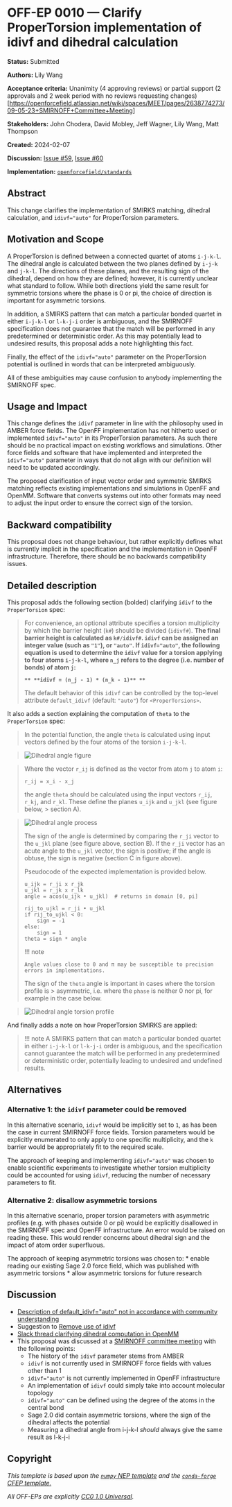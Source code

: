 # OFF-EP 0010 — Clarify ProperTorsion implementation of idivf and dihedral calculation

**Status:** Submitted

**Authors:** Lily Wang

**Acceptance criteria:** Unanimity (4 approving reviews) or partial support (2 approvals and 2 week period with no reviews requesting changes)[https://openforcefield.atlassian.net/wiki/spaces/MEET/pages/2638774273/09-05-23+SMIRNOFF+Committee+Meeting]

**Stakeholders:** John Chodera, David Mobley, Jeff Wagner, Lily Wang, Matt Thompson

**Created:** 2024-02-07

**Discussion:** [Issue #59](https://github.com/openforcefield/standards/issues/59), [Issue #60](https://github.com/openforcefield/standards/issues/60)

**Implementation:** [``openforcefield/standards``](https://github.com/openforcefield/standards)

## Abstract

This change clarifies the implementation of SMIRKS matching, dihedral calculation, and `idivf="auto"` for ProperTorsion parameters.

## Motivation and Scope

A ProperTorsion is defined between a connected quartet of atoms `i-j-k-l`. The dihedral angle is calculated between the two planes defined by `i-j-k` and `j-k-l`. The directions of these planes, and the resulting sign of the dihedral, depend on how they are defined; however, it is currently unclear what standard to follow. While both directions yield the same result for symmetric torsions where the phase is 0 or pi, the choice of direction is important for asymmetric torsions.

In addition, a SMIRKS pattern that can match a particular 
bonded quartet in either `i-j-k-l` or `l-k-j-i` order is 
ambiguous, and the SMIRNOFF specification does not 
guarantee that the match will be performed in any predetermined or deterministic order. As this may
potentially lead to undesired results, this proposal
adds a note highlighting this fact.

Finally, the effect of the `idivf="auto"` parameter on the ProperTorsion potential is outlined in words that can be interpreted ambiguously.

All of these ambiguities may cause confusion to anybody implementing the SMIRNOFF spec.

## Usage and Impact

This change defines the ``idivf`` parameter in line with the philosophy used in AMBER force fields. The OpenFF implementation has not hitherto used or implemented ``idivf="auto"`` in its ProperTorsion parameters. As such there should be no practical impact on existing workflows and simulations. Other force fields and software that have implemented and interpreted the `idivf="auto"` parameter in ways that do not align with our definition will need to be updated accordingly.

The proposed clarification of input vector order and symmetric SMIRKS matching reflects existing implementations and simulations in OpenFF and OpenMM. Software that converts systems out into other formats may need to adjust the input order to ensure the correct sign of the torsion.

## Backward compatibility

This proposal does not change behaviour, but rather explicitly defines what is currently implicit in the
specification and the implementation in OpenFF infrastructure.
Therefore, there should be no backwards compatibility issues.

## Detailed description

This proposal adds the following section (bolded) clarifying ``idivf`` to the ``ProperTorsion`` spec:

> For convenience, an optional attribute specifies a torsion multiplicity by which the barrier height (``k#``) should be divided (`idivf#`). **The final barrier height is calculated as ``k#/idivf#``. ``idivf`` can be assigned an integer value (such as `"1"`), or `"auto"`. If `idivf="auto"`, the following equation is used to determine the ``idivf`` value for a torsion applying to four atoms `i-j-k-l`, where ``n_j`` refers to the degree (i.e. number of bonds) of atom `j`:**
> 
> **```**
> **idivf = (n_j - 1) * (n_k - 1)**
> **```**
> 
> The default behavior of this ``idivf`` can be controlled by the top-level attribute `default_idivf` (default: `"auto"`) for `<ProperTorsions>`.

It also adds a section explaining the computation of ``theta`` to the ``ProperTorsion`` spec:

> In the potential function, the angle ``theta`` is calculated using input vectors
> defined by the four atoms of the torsion `i-j-k-l`.

> ![Dihedral angle figure](figures/dihedral-angle-summary.png)

> Where the vector ``r_ij`` is defined as the vector from atom `j` to atom `i`:
> ```
> r_ij = x_i - x_j
> ```
> the angle ``theta`` should be calculated using the input vectors ``r_ij``, ``r_kj``, and ``r_kl``. These define the planes ``u_ijk`` and ``u_jkl`` (see figure below, > section A).

> ![Dihedral angle process](figures/dihedral-angle-process.png)
> 
> The sign of the angle is determined by comparing the `r_ji` vector to the `u_jkl` plane (see figure above, section B). If the `r_ji` vector has an acute angle to the ``u_jkl`` vector, the sign is positive; if the angle is obtuse, the sign is negative (section C in figure above).
> 
> Pseudocode of the expected implementation is provided below.
> 
> ```
> u_ijk = r_ji x r_jk
> u_jkl = r_jk x r_lk
> angle = acos(u_ijk • u_jkl)  # returns in domain [0, pi]
> 
> rij_to_ujkl = r_ji • u_jkl
> if rij_to_ujkl < 0:
>     sign = -1
> else:
>     sign = 1
> theta = sign * angle
> ```
> 
> !!! note
> 
>     Angle values close to 0 and π may be susceptible to precision errors in implementations.
> 
> The sign of the ``theta`` angle is important in cases where the torsion profile is > asymmetric,
> i.e. where the ``phase`` is neither 0 nor pi, for example in the case below.

> ![Dihedral angle torsion profile](figures/dihedral-torsion-profile.png)


And finally adds a note on how ProperTorsion SMIRKS are applied:

> !!! note
>     A SMIRKS pattern that can match a particular bonded 
>     quartet in either `i-j-k-l` or `l-k-j-i` order is 
>     ambiguous, and the specification cannot guarantee the 
>     match will be performed in any predetermined or 
>     deterministic order, potentially leading to undesired 
>     and undefined results.

## Alternatives

### Alternative 1: the `idivf` parameter could be removed

In this alternative scenario, `idivf` would be implicitly set to `1`, as has been the case
in current SMIRNOFF force fields. Torsion parameters would be explicitly enumerated
to only apply to one specific multiplicity, and the `k` barrier would be appropriately fit
to the required scale.

The approach of keeping and implementing `idivf="auto"` was chosen to enable scientific
experiments to investigate whether torsion multiplicity could be accounted for using `idivf`,
reducing the number of necessary parameters to fit.

### Alternative 2: disallow asymmetric torsions

In this alternative scenario, proper torsion parameters with asymmetric profiles
(e.g. with phases outside 0 or pi) would be explicitly disallowed in the SMIRNOFF spec
and OpenFF infrastructure. An error would be raised on reading these. This would render concerns about dihedral sign and the impact of atom order superfluous.

The approach of keeping asymmetric torsions was chosen to:
    * enable reading our existing Sage 2.0 force field, which was published with asymmetric torsions
    * allow asymmetric torsions for future research

## Discussion

- [Description of default_idivf="auto" not in accordance with community understanding](https://github.com/openforcefield/standards/issues/60)
- Suggestion to [Remove use of idivf](https://github.com/openforcefield/standards/issues/59)
- [Slack thread clarifying dihedral computation in OpenMM](https://openforcefieldgroup.slack.com/archives/C4VHEFXS5/p1707080215101849)
- This proposal was discussed at a [SMIRNOFF committee meeting](https://openforcefield.atlassian.net/wiki/spaces/MEET/pages/2730000385/02-06-24+SMIRNOFF+Committee+Meeting) with the following points:
    - The history of the `idivf` parameter stems from AMBER
    - `idivf` is not currently used in SMIRNOFF force fields with values other than 1
    - `idivf="auto"` is not currently implemented in OpenFF infrastructure
    - An implementation of `idivf` could simply take into account molecular topology
    - `idivf="auto"` can be defined using the degree of the atoms in the central bond
    - Sage 2.0 did contain asymmetric torsions, where the sign of the dihedral affects the potential
    - Measuring a dihedral angle from i-j-k-l *should* always give the same result as l-k-j-i 

## Copyright

*This template is based upon the [``numpy`` NEP template](
https://github.com/numpy/numpy/blob/master/doc/neps/nep-template.rst) and the
[``conda-forge`` CFEP template.](https://github.com/conda-forge/cfep/blob/master/cfep-00.md)*

*All OFF-EPs are explicitly [CC0 1.0 Universal](https://creativecommons.org/publicdomain/zero/1.0/).*
